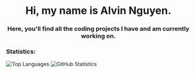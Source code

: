 <h1 align="center">Hi, my name is Alvin Nguyen.</h1>
<h3 align="center" class="test">Here, you'll find all the coding projects I have and am currently working on.</h3>

### Statistics:
![Top Languages](https://github-readme-stats.vercel.app/api/top-langs/?username=AlvinoNguyen&hide=html&langs_count=4&custom_title=Top%20Languages)
![GitHub Statistics](https://github-readme-stats.vercel.app/api?username=AlvinoNguyen&show_icons=true&include_all_commits=true&count_private=true&line_height=27&custom_title=GitHub)
